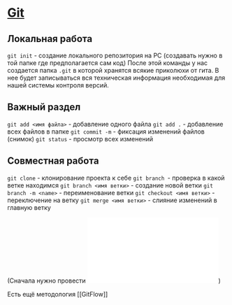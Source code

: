 # [Git](https://git-scm.com/)

## Локальная работа
`git init` - создание локального репозитория на PC (создавать нужно в той папке где предполагается сам код)
После этой команды у нас создается папка `.git` в которой хранятся всякие приколюхи от гита. В нее будет записываться вся техническая информация необходимая для нашей системы контроля версий.

## Важный раздел <a id="важный-раздел"></a><a id="важный-раздел"></a>


`git add <имя файла>` - добавление одного файла
`git add .` - добавление всех файлов в папке
`git commit -m` - фиксация изменений файлов (снимок)
`git status` - просмотр всех изменений
## Совместная работа
`git clone` - клонирование проекта к себе
`git branch `- проверка в какой ветке находимся
`git branch <имя ветки>` - создание новой ветки
`git branch -m <name>` - переименование ветки
`git checkout <имя ветки>` - переключение на ветку
`git merge <имя ветки>` - слияние изменений в главную ветку

(Сначала нужно провести ![код-ревью](Code-review.md))

Есть ещё методология [[GitFlow]]